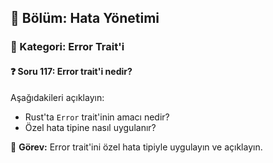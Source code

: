 ## 📘 Bölüm: Hata Yönetimi  
### 🔹 Kategori: Error Trait'i  
#### ❓ Soru 117: Error trait'i nedir?

Aşağıdakileri açıklayın:

- Rust'ta `Error` trait'inin amacı nedir?
- Özel hata tipine nasıl uygulanır?

🔧 **Görev:** Error trait'ini özel hata tipiyle uygulayın ve açıklayın.
